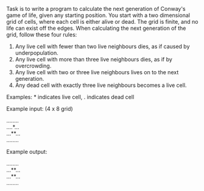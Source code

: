 Task is to write a program to calculate the next
generation of Conway's game of life, given any starting
position. You start with a two dimensional grid of cells, 
where each cell is either alive or dead. The grid is finite, 
and no life can exist off the edges. When calculating the 
next generation of the grid, follow these four rules:
1. Any live cell with fewer than two live neighbours dies, 
   as if caused by underpopulation.
2. Any live cell with more than three live neighbours dies, 
   as if by overcrowding.
3. Any live cell with two or three live neighbours lives 
   on to the next generation.
4. Any dead cell with exactly three live neighbours becomes 
   a live cell.

Examples: * indicates live cell, . indicates dead cell

Example input: (4 x 8 grid)

........<br />
....\*...<br />
...\*\*...<br />
........<br />

Example output:

........<br />
...\*\*...<br />
...\*\*...<br />
........<br />